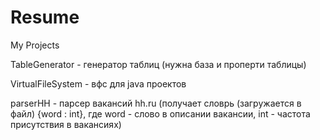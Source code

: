 # Resume
My Projects

TableGenerator - генератор таблиц (нужна база и проперти таблицы)

VirtualFileSystem - вфс для java проектов

parserHH - парсер вакансий hh.ru (получает словрь (загружается в файл) {word : int}, где word - слово в описании вакансии,
                                                                                   int - частота присутствия в вакансиях)
